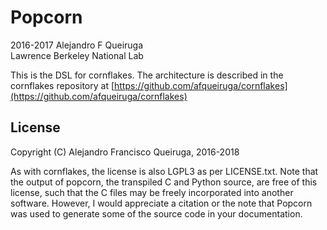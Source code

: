 # Popcorn

2016-2017 Alejandro F Queiruga  
Lawrence Berkeley National Lab

This is the DSL for cornflakes. The architecture is described in the cornflakes repository at
[https://github.com/afqueiruga/cornflakes](https://github.com/afqueiruga/cornflakes)

## License

Copyright (C) Alejandro Francisco Queiruga, 2016-2018

As with cornflakes, the license is also LGPL3 as per LICENSE.txt. Note that the output of popcorn, the transpiled C and Python source, are free of this license, such that the C files may be freely incorporated into another software. However, I would appreciate a citation or the note that Popcorn was used to generate some of the source code in your documentation.

